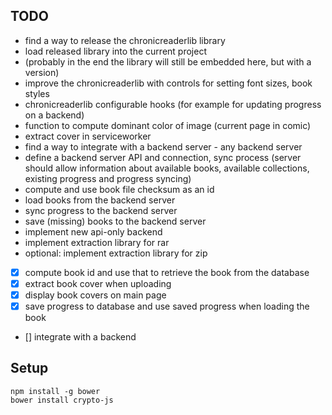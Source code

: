 ## TODO

- find a way to release the chronicreaderlib library
- load released library into the current project
- (probably in the end the library will still be embedded here, but with a version)
- improve the chronicreaderlib with controls for setting font sizes, book styles
- chronicreaderlib configurable hooks (for example for updating progress on a backend)
- function to compute dominant color of image (current page in comic)
- extract cover in serviceworker
- find a way to integrate with a backend server - any backend server
- define a backend server API and connection, sync process (server should allow information about available books, available collections, existing progress and progress syncing)
- compute and use book file checksum as an id
- load books from the backend server
- sync progress to the backend server
- save (missing) books to the backend server
- implement new api-only backend
- implement extraction library for rar
- optional: implement extraction library for zip

- [x] compute book id and use that to retrieve the book from the database
- [x] extract book cover when uploading
- [x] display book covers on main page
- [x] save progress to database and use saved progress when loading the book
- [] integrate with a backend

## Setup

```
npm install -g bower
bower install crypto-js
```